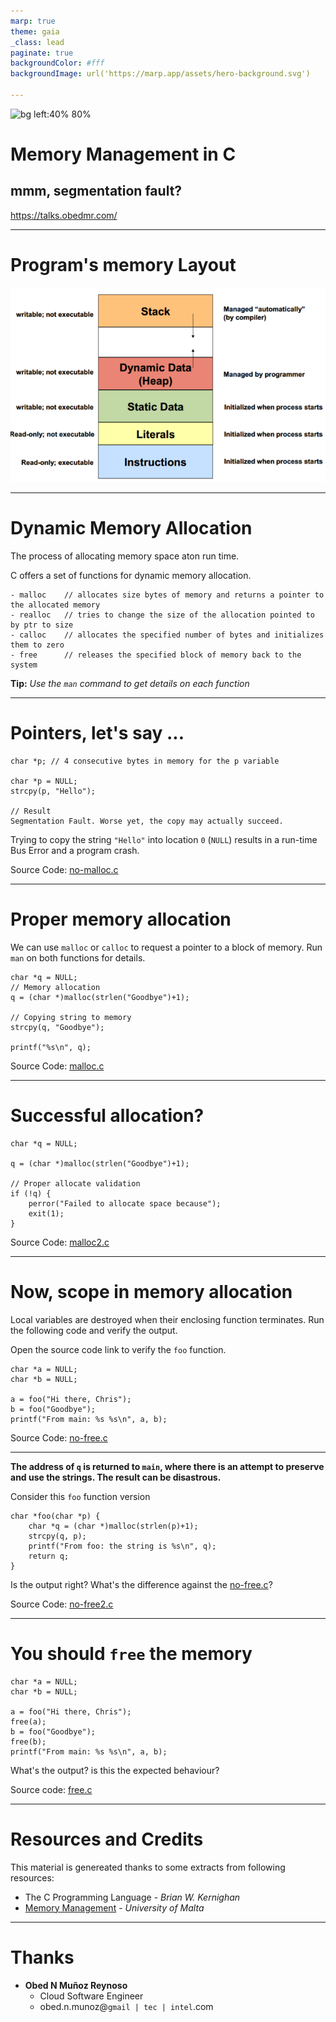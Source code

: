 ```yaml
---
marp: true
theme: gaia
_class: lead
paginate: true
backgroundColor: #fff
backgroundImage: url('https://marp.app/assets/hero-background.svg')

---
```


![bg left:40% 80%](https://www.pngkit.com/png/full/101-1010012_c-programming-icon-c-programming-language-logo.png)

# **Memory Management in C**
## mmm, segmentation fault?

https://talks.obedmr.com/

---


# Program's memory Layout

![bg auto](images/memory.png)


---

# Dynamic Memory Allocation
The process of allocating memory space aton run time.

C offers a set of functions for dynamic memory allocation.

```
- malloc    // allocates size bytes of memory and returns a pointer to the allocated memory
- realloc   // tries to change the size of the allocation pointed to by ptr to size
- calloc    // allocates the specified number of bytes and initializes them to zero
- free      // releases the specified block of memory back to the system
```

**Tip:** *Use the `man` command to get details on each function*

---


# Pointers, let's say ...

```
char *p; // 4 consecutive bytes in memory for the p variable

char *p = NULL;
strcpy(p, "Hello");

// Result
Segmentation Fault. Worse yet, the copy may actually succeed.
```

Trying to copy the string `"Hello"` into location `0` (`NULL`) results in a run-time Bus Error and a program crash.

Source Code: [no-malloc.c](./src/02/no-malloc.c)

---


# Proper memory allocation

We can use `malloc` or `calloc` to request a pointer to a block of memory. Run `man` on both functions for details.

```
char *q = NULL;
// Memory allocation
q = (char *)malloc(strlen("Goodbye")+1);

// Copying string to memory
strcpy(q, "Goodbye");

printf("%s\n", q);
```

Source Code: [malloc.c](./src/02/malloc.c)


---

# Successful allocation?


```
char *q = NULL;

q = (char *)malloc(strlen("Goodbye")+1);

// Proper allocate validation
if (!q) {
    perror("Failed to allocate space because");
    exit(1);
}
```

Source Code: [malloc2.c](./src/02/malloc2.c)

---

# Now, scope in memory allocation

Local variables are destroyed when their enclosing function terminates. Run the following code and verify the output.

Open the source code link to verify the `foo` function.

```
char *a = NULL;
char *b = NULL;

a = foo("Hi there, Chris");
b = foo("Goodbye");
printf("From main: %s %s\n", a, b);
```

Source Code: [no-free.c](./src/02/no-free.c)

---

**The address of `q` is returned to `main`, where there is an attempt to preserve and use the strings. The result can be disastrous.**

Consider this `foo` function version

```
char *foo(char *p) {
    char *q = (char *)malloc(strlen(p)+1);
    strcpy(q, p);
    printf("From foo: the string is %s\n", q);
    return q;
}
```

Is the output right? What's the difference against the  [no-free.c](./src/02/no-free.c)?

Source Code: [no-free2.c](./src/02/no-free2.c)


---

# You should `free` the memory

```
char *a = NULL;
char *b = NULL;

a = foo("Hi there, Chris");
free(a);
b = foo("Goodbye");
free(b);
printf("From main: %s %s\n", a, b);
```

What's the output? is this the expected behaviour?

Source code: [free.c](src/02/free.c)


---

# Resources and Credits
This material is genereated thanks to some extracts from following resources:

- The C Programming Language - _Brian_ _W._ _Kernighan_
- [Memory Management](http://staff.um.edu.mt/csta1/courses/lectures/csa2060/c8a.html) - _University_ _of_ _Malta_


---

# Thanks

- **Obed N Muñoz Reynoso**
	- Cloud Software Engineer
	- obed.n.munoz@``gmail | tec | intel``.com
